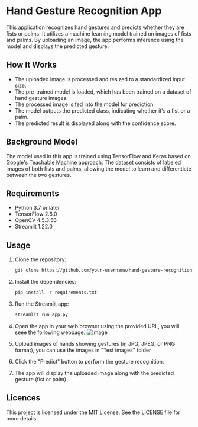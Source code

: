 # Hand Gesture Recognition App

This application recognizes hand gestures and predicts whether they are fists or palms. It utilizes a machine learning model trained on images of fists and palms. By uploading an image, the app performs inference using the model and displays the predicted gesture.

## How It Works

- The uploaded image is processed and resized to a standardized input size.
- The pre-trained model is loaded, which has been trained on a dataset of hand gesture images.
- The processed image is fed into the model for prediction.
- The model outputs the predicted class, indicating whether it's a fist or a palm.
- The predicted result is displayed along with the confidence score.

## Background Model

The model used in this app is trained using TensorFlow and Keras based on Google's Teachable Machine approach. The dataset consists of labeled images of both fists and palms, allowing the model to learn and differentiate between the two gestures.

## Requirements

- Python 3.7 or later
- TensorFlow 2.6.0
- OpenCV 4.5.3.56
- Streamlit 1.22.0

## Usage

1. Clone the repository:

   ```bash
   git clone https://github.com/your-username/hand-gesture-recognition-app.git
   ```
2. Install the dependencies:
   ```bash
   pip install -r requirements.txt
   ```
3. Run the Streamlit app:
   ```bash
   streamlit run app.py
   ```
4. Open the app in your web browser using the provided URL, you will seee the following webpage.
![image](https://github.com/project-pal/U7P2-ML-in-Streamlit-/assets/130244570/1ba40841-b339-4cad-a876-4e6dc8f05ad6)
6. Upload images of hands showing gestures (in JPG, JPEG, or PNG format), you can use the images in "Test images" folder
7. Click the "Predict" button to perform the gesture recognition.
8. The app will display the uploaded image along with the predicted gesture (fist or palm).

## Licences
This project is licensed under the MIT License. See the LICENSE file for more details.

